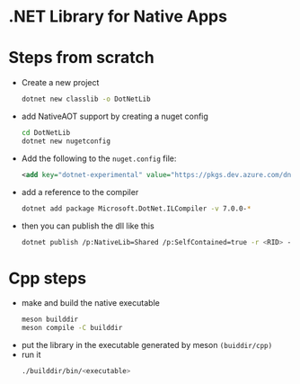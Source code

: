 # .NET Library for Native Apps

# Steps from scratch

- Create a new project
  ```sh
  dotnet new classlib -o DotNetLib
  ```
- add NativeAOT support by creating a nuget config
  ```sh
  cd DotNetLib
  dotnet new nugetconfig
  ```
- Add the following to the `nuget.config` file:
  ```xml
  <add key="dotnet-experimental" value="https://pkgs.dev.azure.com/dnceng/public/  _packaging/dotnet-experimental/nuget/v3/index.json" />
  ```
- add a reference to the compiler
  ```sh
  dotnet add package Microsoft.DotNet.ILCompiler -v 7.0.0-*
  ```
- then you can publish the dll like this
  ```sh
  dotnet publish /p:NativeLib=Shared /p:SelfContained=true -r <RID> -c <Configuration>
  ```

# Cpp steps
- make and build the native executable  
  ```sh
  meson builddir
  meson compile -C builddir
  ```
- put the library in the executable generated by meson `(buiddir/cpp)`
- run it
  ```sh
  ./builddir/bin/<executable>
  ```

